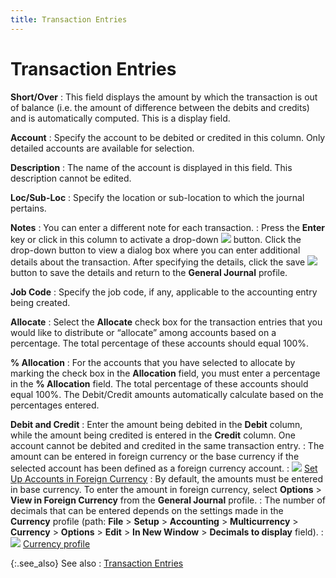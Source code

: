 ```yaml
---
title: Transaction Entries
---
```


# Transaction Entries


**Short/Over**
: This field displays the amount by which the transaction  is out of balance (i.e. the amount of difference between the debits and  credits) and is automatically computed. This is a display field.


**Account**
: Specify the account to be debited or credited in  this column. Only detailed accounts are available for selection.


**Description**
: The name of the account is displayed in this field.  This description cannot be edited.


**Loc/Sub-Loc**
: Specify the location or sub-location to which the  journal pertains.


**[]()Notes**
: You can enter a different note for each transaction.
: Press the **Enter**  key or click in this column to activate a drop-down ![]({{site.acc_baseurl}}/img/act_drop_down_button.gif) button.  Click the drop-down button to view a dialog box where you can enter additional  details about the transaction. After specifying the details, click the  save ![]({{site.acc_baseurl}}/img/act_save.gif) button to save the details and return to the **General Journal** profile.


**Job Code**
: Specify the job code, if any, applicable to the  accounting entry being created.


**Allocate**
: Select the **Allocate**  check box for the transaction entries that you would like to distribute  or “allocate” among accounts based on a percentage. The total percentage  of these accounts should equal 100%.


**% Allocation**
: For the accounts that you have selected to allocate  by marking the check box in the **Allocation**  field, you must enter a percentage in the **% 
 Allocation** field. The total percentage of these accounts should  equal 100%. The Debit/Credit amounts automatically calculate based on  the percentages entered.


**Debit  and Credit**
: Enter the amount being debited in the **Debit**  column, while the amount being credited is entered in the **Credit**  column. One account cannot be debited and credited in the same transaction  entry.
: The amount can be entered in foreign currency or  the base currency if the selected account has been defined as a foreign  currency account.
: ![]({{site.acc_baseurl}}/img/lens.gif) [Set  Up Accounts in Foreign Currency]({{site.sc_chm}}/options/multicurrency/setup/set-up-accounts-in-foreign-currency/setup_accounts_in_foreign_currency.html)
: By default, the amounts must be entered in base  currency. To enter the amount in foreign currency, select **Options**  > **View in Foreign Currency**  from the **General Journal** profile.
: The number of decimals that can be entered depends  on the settings made in the **Currency**  profile (path: **File** > **Setup** > **Accounting**  > **Multicurrency**  > **Currency** > **Options** > **Edit** > **In 
 New Window** > **Decimals to display** field).
: ![]({{site.acc_baseurl}}/img/lens.gif) [Currency  profile]({{site.sc_chm}}/options/multicurrency/setup/defining/setting-up-currencies/profile_currency_general_tab.html)


{:.see_also}
See also
: [Transaction  Entries]({{site.acc_baseurl}}/general-journals/manual-general-journals/manual-general-journal-details/transaction_entries_manual_gj_con.html)
